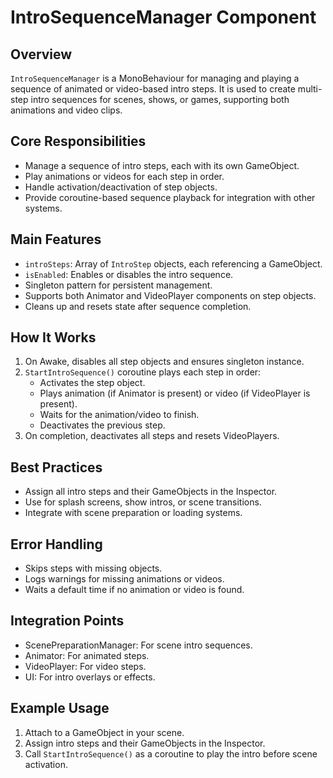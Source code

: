 # IntroSequenceManager Component

## Overview
`IntroSequenceManager` is a MonoBehaviour for managing and playing a sequence of animated or video-based intro steps. It is used to create multi-step intro sequences for scenes, shows, or games, supporting both animations and video clips.

## Core Responsibilities
- Manage a sequence of intro steps, each with its own GameObject.
- Play animations or videos for each step in order.
- Handle activation/deactivation of step objects.
- Provide coroutine-based sequence playback for integration with other systems.

## Main Features
- `introSteps`: Array of `IntroStep` objects, each referencing a GameObject.
- `isEnabled`: Enables or disables the intro sequence.
- Singleton pattern for persistent management.
- Supports both Animator and VideoPlayer components on step objects.
- Cleans up and resets state after sequence completion.

## How It Works
1. On Awake, disables all step objects and ensures singleton instance.
2. `StartIntroSequence()` coroutine plays each step in order:
   - Activates the step object.
   - Plays animation (if Animator is present) or video (if VideoPlayer is present).
   - Waits for the animation/video to finish.
   - Deactivates the previous step.
3. On completion, deactivates all steps and resets VideoPlayers.

## Best Practices
- Assign all intro steps and their GameObjects in the Inspector.
- Use for splash screens, show intros, or scene transitions.
- Integrate with scene preparation or loading systems.

## Error Handling
- Skips steps with missing objects.
- Logs warnings for missing animations or videos.
- Waits a default time if no animation or video is found.

## Integration Points
- ScenePreparationManager: For scene intro sequences.
- Animator: For animated steps.
- VideoPlayer: For video steps.
- UI: For intro overlays or effects.

## Example Usage
1. Attach to a GameObject in your scene.
2. Assign intro steps and their GameObjects in the Inspector.
3. Call `StartIntroSequence()` as a coroutine to play the intro before scene activation. 